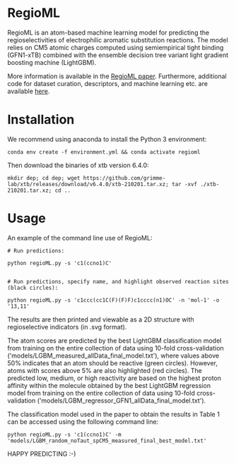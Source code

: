 # RegioML
RegioML is an atom-based machine learning model for predicting the regioselectivities of electrophilic aromatic substitution reactions. The model relies on CM5 atomic charges computed using semiempirical tight binding (GFN1-xTB) combined with the ensemble decision tree variant light gradient boosting machine (LightGBM).

More information is available in the [RegioML paper](https://doi.org/). 
Furthermore, additional code for dataset curation, descriptors, and machine learning etc. are available [here](https://sid.erda.dk/sharelink/HypB1igzDl).

# Installation

We recommend using anaconda to install the Python 3 environment:

```conda env create -f environment.yml && conda activate regioml```

Then download the binaries of xtb version 6.4.0:

```mkdir dep; cd dep; wget https://github.com/grimme-lab/xtb/releases/download/v6.4.0/xtb-210201.tar.xz; tar -xvf ./xtb-210201.tar.xz; cd ..```


# Usage

An example of the command line use of RegioML:

    # Run predictions:

    python regioML.py -s 'c1(ccno1)C'


    # Run predictions, specify name, and highlight observed reaction sites (black circles):

    python regioML.py -s 'c1ccc(cc1C(F)(F)F)c1cccc(n1)OC' -n 'mol-1' -o '13,11'

The results are then printed and viewable as a 2D structure with regioselective indicators (in .svg format).

The atom scores are predicted by the best LightGBM classification model from training on the entire collection of data using 10-fold cross-validation ('models/LGBM_measured_allData_final_model.txt'), where values above 50% indicates that an atom should be reactive (green circles). However, atoms with scores above 5% are also highlighted (red circles). The predicted low, medium, or high reactivity are based on the highest proton affinity within the molecule obtained by the best LightGBM regression model from training on the entire collection of data using 10-fold cross-validation ('models/LGBM_regressor_GFN1_allData_final_model.txt'). 

The classification model used in the paper to obtain the results in Table 1 can be accessed using the following command line:

    python regioML.py -s 'c1(ccno1)C' -m 'models/LGBM_random_noTaut_spCM5_measured_final_best_model.txt'


HAPPY PREDICTING :-)
